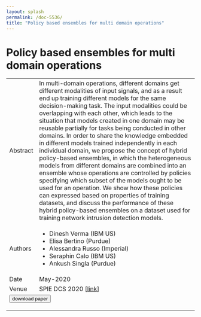 ```yaml
---
layout: splash
permalink: /doc-5536/
title: "Policy based ensembles for multi domain operations"
---
```


# Policy based ensembles for multi domain operations

<table>
    <tbody>
    <tr>
        <td>Abstract</td>
        <td>In multi-domain operations, different domains get different modalities of input signals, and as a result end up training different models for the same decision-making task. The input modalities could be overlapping with each other, which leads to the situation that models created in one domain may be reusable partially for tasks being conducted in other domains. In order to share the knowledge embedded in different models trained independently in each individual domain, we propose the concept of hybrid policy-based ensembles, in which the heterogeneous models from different domains are combined into an ensemble whose operations are controlled by policies specifying which subset of the models ought to be used for an operation. We show how these policies can expressed based on properties of training datasets, and discuss the performance of these hybrid policy-based ensembles on a dataset used for training network intrusion detection models.</td>
    </tr>
    <tr>
        <td>Authors</td>
        <td>
            <ul>
                <li>Dinesh Verma (IBM US)</li>
                <li>Elisa Bertino (Purdue)</li>
                <li>Alessandra Russo (Imperial)</li>
                <li>Seraphin Calo (IBM US)</li>
                <li>Ankush Singla (Purdue)</li>
            </ul>
        </td>
    </tr>
    <tr>
        <td>Date</td>
        <td>May-2020</td>
    </tr>
    <tr>
        <td>Venue</td>
        <td>SPIE DCS 2020 [<a href="https://www.spiedigitallibrary.org/conference-proceedings-of-spie/11413/2558727/Policy-based-ensembles-for-multi-domain-operations/10.1117/12.2558727.short?SSO=1">link</a>]</td>
    </tr>
        <tr>
            <td colspan="2">
                <form method="get" action="https://www.spiedigitallibrary.org/conference-proceedings-of-spie/11413/2558727/Policy-based-ensembles-for-multi-domain-operations/10.1117/12.2558727.short?SSO=1">
                    <button type="submit">download paper</button>
                </form>
            </td>
        </tr>
    </tbody>
</table>

